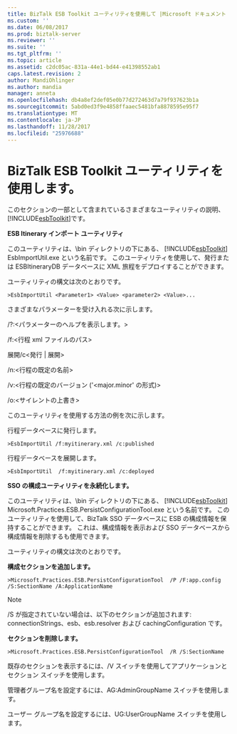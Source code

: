```yaml
---
title: BizTalk ESB Toolkit ユーティリティを使用して |Microsoft ドキュメント
ms.custom: ''
ms.date: 06/08/2017
ms.prod: biztalk-server
ms.reviewer: ''
ms.suite: ''
ms.tgt_pltfrm: ''
ms.topic: article
ms.assetid: c2dc05ac-831a-44e1-bd44-e41398552ab1
caps.latest.revision: 2
author: MandiOhlinger
ms.author: mandia
manager: anneta
ms.openlocfilehash: db4a8ef2def05e0b77d272463d7a79f937623b1a
ms.sourcegitcommit: 5abd0ed3f9e4858ffaaec5481bfa8878595e95f7
ms.translationtype: MT
ms.contentlocale: ja-JP
ms.lasthandoff: 11/28/2017
ms.locfileid: "25976688"
---
```

# <a name="using-the-biztalk-esb-toolkit-utilities"></a>BizTalk ESB Toolkit ユーティリティを使用します。
このセクションの一部として含まれているさまざまなユーティリティの説明、[!INCLUDE[esbToolkit](../includes/esbtoolkit-md.md)]です。  
  
 **ESB Itinerary インポート ユーティリティ**  
  
 このユーティリティは、\bin ディレクトリの下にある、 [!INCLUDE[esbToolkit](../includes/esbtoolkit-md.md)] EsbImportUtil.exe という名前です。 このユーティリティを使用して、発行または ESBItineraryDB データベースに XML 旅程をデプロイすることができます。  
  
 ユーティリティの構文は次のとおりです。  
  
```  
>EsbImportUtil <Parameter1> <Value> <parameter2> <Value>...  
```  
  
 さまざまなパラメーターを受け入れる次に示します。  
  
 /?:\<パラメーターのヘルプを表示します。\>  
  
 /f:\<行程 xml ファイルのパス\>  
  
 展開/c\<発行 &#124; 展開\>  
  
 /n:\<行程の既定の名前\>  
  
 /v:\<行程の既定のバージョン ('<major.minor' の形式)\>  
  
 /o:\<サイレントの上書き\>  
  
 このユーティリティを使用する方法の例を次に示します。  
  
 行程データベースに発行します。  
  
```  
>EsbImportUtil /f:myitinerary.xml /c:published  
```  
  
 行程データベースを展開します。  
  
```  
>EsbImportUtil  /f:myitinerary.xml /c:deployed  
```  
  
 **SSO の構成ユーティリティを永続化します。**  
  
 このユーティリティは、\bin ディレクトリの下にある、 [!INCLUDE[esbToolkit](../includes/esbtoolkit-md.md)] Microsoft.Practices.ESB.PersistConfigurationTool.exe という名前です。 このユーティリティを使用して、BizTalk SSO データベースに ESB の構成情報を保持することができます。 これは、構成情報を表示および SSO データベースから構成情報を削除するも使用できます。  
  
 ユーティリティの構文は次のとおりです。  
  
 **構成セクションを追加します。**  
  
```  
>Microsoft.Practices.ESB.PersistConfigurationTool  /P /F:app.config /S:SectionName /A:ApplicationName  
```  
  
> [!NOTE]
>  /S が指定されていない場合は、以下のセクションが追加されます: connectionStrings、esb、esb.resolver および cachingConfiguration です。  
  
 **セクションを削除します。**  
  
```  
>Microsoft.Practices.ESB.PersistConfigurationTool  /R /S:SectionName  
```  
  
 既存のセクションを表示するには、/V スイッチを使用してアプリケーションとセクション スイッチを使用します。  
  
 管理者グループ名を設定するには、AG:AdminGroupName スイッチを使用します。  
  
 ユーザー グループ名を設定するには、UG:UserGroupName スイッチを使用します。